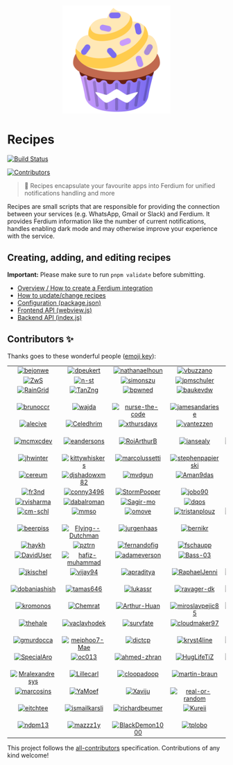 <p align="center">
    <a href="https://ferdium.org/services">
      <img src="./logo.svg" alt="" width="250"/>
    </a>
</p>

# Recipes

<a href="https://github.com/ferdium/ferdium-recipes/actions/workflows/builds.yml"><img alt="Build Status" src="https://github.com/ferdium/ferdium-recipes/actions/workflows/builds.yml/badge.svg?branch=main&event=push"></a>
<!-- ALL-CONTRIBUTORS-BADGE:START - Do not remove or modify this section -->
<a href='#contributors-'><img src='https://img.shields.io/badge/contributors-167-default.svg?logo=github' alt='Contributors'/></a>
<!-- ALL-CONTRIBUTORS-BADGE:END -->
<!-- TODO: Uncomment once we get funding sorted
<a href="#backers-via-opencollective"><img alt="Open Collective backers" src="https://img.shields.io/opencollective/backers/getferdi?logo=open-collective"></a>
-->

> 🍰 Recipes encapsulate your favourite apps into Ferdium for unified notifications handling and more

Recipes are small scripts that are responsible for providing the connection between your services (e.g. WhatsApp, Gmail or Slack) and Ferdium. It provides Ferdium information like the number of current notifications, handles enabling dark mode and may otherwise improve your experience with the service.

## Creating, adding, and editing recipes

**Important:** Please make sure to run `pnpm validate` before submitting.

* [Overview / How to create a Ferdium integration](docs/integration.md)
* [How to update/change recipes](docs/updating.md)
* [Configuration (package.json)](docs/configuration.md)
* [Frontend API (webview.js)](docs/frontend_api.md)
* [Backend API (index.js)](docs/backend_api.md)

## Contributors ✨

Thanks goes to these wonderful people ([emoji key](https://allcontributors.org/docs/en/emoji-key)):

<!-- ALL-CONTRIBUTORS-LIST:START - Do not remove or modify this section -->
<!-- prettier-ignore-start -->
<!-- markdownlint-disable -->
<table>
  <tbody>
    <tr>
      <td align="center" valign="top" width="14.28%"><a href='https://github.com/bejonwe' title='Jonathan Weber: code'><img src='https://avatars.githubusercontent.com/u/1766000?v=4' alt='bejonwe' style='width:100px;'/></a></td>
      <td align="center" valign="top" width="14.28%"><a href='https://gitlab.com/dpeukert' title='Daniel Peukert: code'><img src='https://avatars.githubusercontent.com/u/3451904?v=4' alt='dpeukert' style='width:100px;'/></a></td>
      <td align="center" valign="top" width="14.28%"><a href='http://www.nathanaelhoun.fr' title='Nathanaël Houn: code'><img src='https://avatars.githubusercontent.com/u/45119518?v=4' alt='nathanaelhoun' style='width:100px;'/></a></td>
      <td align="center" valign="top" width="14.28%"><a href='https://github.com/vbuzzano' title='Vincent Buzzano: code'><img src='https://avatars.githubusercontent.com/u/280143?v=4' alt='vbuzzano' style='width:100px;'/></a></td>
      <td align="center" valign="top" width="14.28%"><a href='http://azkware.net' title='Carlos Solís: code'><img src='https://avatars.githubusercontent.com/u/1644021?v=4' alt='csolisr' style='width:100px;'/></a></td>
      <td align="center" valign="top" width="14.28%"><a href='http://www.ruippeixotog.net' title='Rui Gonçalves: code'><img src='https://avatars.githubusercontent.com/u/613493?v=4' alt='ruippeixotog' style='width:100px;'/></a></td>
      <td align="center" valign="top" width="14.28%"><a href='https://github.com/deadmeu' title='deadmeu: code'><img src='https://avatars.githubusercontent.com/u/12111013?v=4' alt='deadmeu' style='width:100px;'/></a></td>
    </tr>
    <tr>
      <td align="center" valign="top" width="14.28%"><a href='https://github.com/ZwS' title='Anton Sudak: code'><img src='https://avatars.githubusercontent.com/u/2487205?v=4' alt='ZwS' style='width:100px;'/></a></td>
      <td align="center" valign="top" width="14.28%"><a href='https://voidptr.de' title='Nils Steinger: code'><img src='https://avatars.githubusercontent.com/u/2692085?v=4' alt='n-st' style='width:100px;'/></a></td>
      <td align="center" valign="top" width="14.28%"><a href='http://blog.simonszu.de' title='Simon Szustkowski: code, review'><img src='https://avatars.githubusercontent.com/u/700707?v=4' alt='simonszu' style='width:100px;'/></a></td>
      <td align="center" valign="top" width="14.28%"><a href='https://github.com/jpmschuler' title='jpmschuler: code'><img src='https://avatars.githubusercontent.com/u/12411176?v=4' alt='jpmschuler' style='width:100px;'/></a></td>
      <td align="center" valign="top" width="14.28%"><a href='http://panz3r.dev' title='Mattia Panzeri: code'><img src='https://avatars.githubusercontent.com/u/1754457?v=4' alt='panz3r' style='width:100px;'/></a></td>
      <td align="center" valign="top" width="14.28%"><a href='http://briankendall.net' title='Brian Kendall: code'><img src='https://avatars.githubusercontent.com/u/7917884?v=4' alt='briankendall' style='width:100px;'/></a></td>
      <td align="center" valign="top" width="14.28%"><a href='http://maxmd.xyz' title='Maxime Marty-Dessus: code'><img src='https://avatars.githubusercontent.com/u/25101871?v=4' alt='maximeMD' style='width:100px;'/></a></td>
    </tr>
    <tr>
      <td align="center" valign="top" width="14.28%"><a href='https://crtweb.ru/' title='Iaroslav: code'><img src='https://avatars.githubusercontent.com/u/5560310?v=4' alt='RainGrid' style='width:100px;'/></a></td>
      <td align="center" valign="top" width="14.28%"><a href='https://github.com/TanZng' title='Tania R. Zúñiga: code'><img src='https://avatars.githubusercontent.com/u/25267490?v=4' alt='TanZng' style='width:100px;'/></a></td>
      <td align="center" valign="top" width="14.28%"><a href='https://github.com/bpwned' title='Alex: code'><img src='https://avatars.githubusercontent.com/u/446744?v=4' alt='bpwned' style='width:100px;'/></a></td>
      <td align="center" valign="top" width="14.28%"><a href='https://github.com/baukevdw' title='Bauke van der Woude: code'><img src='https://avatars.githubusercontent.com/u/6784391?v=4' alt='baukevdw' style='width:100px;'/></a></td>
      <td align="center" valign="top" width="14.28%"><a href='https://github.com/pesader' title='pesader: code'><img src='https://avatars.githubusercontent.com/u/65264536?v=4' alt='pesader' style='width:100px;'/></a></td>
      <td align="center" valign="top" width="14.28%"><a href='https://github.com/tukiplus' title='tukiplus: code'><img src='https://avatars.githubusercontent.com/u/98679174?v=4' alt='tukiplus' style='width:100px;'/></a></td>
      <td align="center" valign="top" width="14.28%"><a href='https://www.linkedin.com/in/link2ravig/' title='Ravindra Gullapalli: code'><img src='https://avatars.githubusercontent.com/u/3313079?v=4' alt='ravindragullapalli' style='width:100px;'/></a></td>
    </tr>
    <tr>
      <td align="center" valign="top" width="14.28%"><a href='https://github.com/brunoccr' title='Bruno Rossetto: code'><img src='https://avatars.githubusercontent.com/u/5890352?v=4' alt='brunoccr' style='width:100px;'/></a></td>
      <td align="center" valign="top" width="14.28%"><a href='https://github.com/wajda' title='Alex Vayda: code'><img src='https://avatars.githubusercontent.com/u/795479?v=4' alt='wajda' style='width:100px;'/></a></td>
      <td align="center" valign="top" width="14.28%"><a href='https://github.com/nurse-the-code' title='Malachi Gruenhagen: code'><img src='https://avatars.githubusercontent.com/u/68450431?v=4' alt='nurse-the-code' style='width:100px;'/></a></td>
      <td align="center" valign="top" width="14.28%"><a href='https://github.com/jamesandariese' title='James Andariese: code'><img src='https://avatars.githubusercontent.com/u/2583421?v=4' alt='jamesandariese' style='width:100px;'/></a></td>
      <td align="center" valign="top" width="14.28%"><a href='http://linkedin.com/in/arun-woosaree' title='Arun Woosaree: code'><img src='https://avatars.githubusercontent.com/u/8227297?v=4' alt='Arunscape' style='width:100px;'/></a></td>
      <td align="center" valign="top" width="14.28%"><a href='https://github.com/Lawrence-ux' title='Carter Poe: review'><img src='https://avatars.githubusercontent.com/u/39221871?v=4' alt='Lawrence-ux' style='width:100px;'/></a></td>
      <td align="center" valign="top" width="14.28%"><a href='https://github.com/BramManuel' title='Bram Janssen: code'><img src='https://avatars.githubusercontent.com/u/27723033?v=4' alt='BramManuel' style='width:100px;'/></a></td>
    </tr>
    <tr>
      <td align="center" valign="top" width="14.28%"><a href='https://hiro-group.ronc.one' title='Alessandro Roncone: code'><img src='https://avatars.githubusercontent.com/u/4378663?v=4' alt='alecive' style='width:100px;'/></a></td>
      <td align="center" valign="top" width="14.28%"><a href='http://www.ielf.org' title='Celedhrim: code'><img src='https://avatars.githubusercontent.com/u/1573484?v=4' alt='Celedhrim' style='width:100px;'/></a></td>
      <td align="center" valign="top" width="14.28%"><a href='https://github.com/xthursdayx' title='thursday: infra'><img src='https://avatars.githubusercontent.com/u/18044308?v=4' alt='xthursdayx' style='width:100px;'/></a></td>
      <td align="center" valign="top" width="14.28%"><a href='https://vantezzen.io/' title='Bennett: code'><img src='https://avatars.githubusercontent.com/u/10333196?v=4' alt='vantezzen' style='width:100px;'/></a></td>
      <td align="center" valign="top" width="14.28%"><a href='https://github.com/vraravam' title='Vijay Aravamudhan: code'><img src='https://avatars.githubusercontent.com/u/69629?v=4' alt='vraravam' style='width:100px;'/></a></td>
      <td align="center" valign="top" width="14.28%"><a href='https://marussy.com/' title='Kristóf Marussy: code'><img src='https://avatars.githubusercontent.com/u/38888?v=4' alt='kris7t' style='width:100px;'/></a></td>
      <td align="center" valign="top" width="14.28%"><a href='https://github.com/oda-alexandre' title='Maitre_Oda: code'><img src='https://avatars.githubusercontent.com/u/43296168?v=4' alt='oda-alexandre' style='width:100px;'/></a></td>
    </tr>
    <tr>
      <td align="center" valign="top" width="14.28%"><a href='https://github.com/mcmxcdev' title='MCMXC: code, review'><img src='https://avatars.githubusercontent.com/u/16797721?v=4' alt='mcmxcdev' style='width:100px;'/></a></td>
      <td align="center" valign="top" width="14.28%"><a href='https://gaitenis.id.lv/' title='Edgars: code'><img src='https://avatars.githubusercontent.com/u/9976861?v=4' alt='eandersons' style='width:100px;'/></a></td>
      <td align="center" valign="top" width="14.28%"><a href='https://arthurbrugiere.fr/' title='Arthur Brugière: code'><img src='https://avatars.githubusercontent.com/u/16764085?v=4' alt='RoiArthurB' style='width:100px;'/></a></td>
      <td align="center" valign="top" width="14.28%"><a href='https://github.com/iansealy' title='Ian Sealy: code'><img src='https://avatars.githubusercontent.com/u/92045?v=4' alt='iansealy' style='width:100px;'/></a></td>
      <td align="center" valign="top" width="14.28%"><a href='https://github.com/sampathBlam' title='Sampath Kumar Krishnan: code'><img src='https://avatars.githubusercontent.com/u/17728976?v=4' alt='sampathBlam' style='width:100px;'/></a></td>
      <td align="center" valign="top" width="14.28%"><a href='https://tofran.com/' title='Francisco Marques: design'><img src='https://avatars.githubusercontent.com/u/5692603?v=4' alt='tofran' style='width:100px;'/></a></td>
      <td align="center" valign="top" width="14.28%"><a href='https://www.magitekai.com/' title='cybermoloch: code'><img src='https://avatars.githubusercontent.com/u/57740572?v=4' alt='cybermoloch' style='width:100px;'/></a></td>
    </tr>
    <tr>
      <td align="center" valign="top" width="14.28%"><a href='https://github.com/jhwinter' title='Jonathan Winter: code'><img src='https://avatars.githubusercontent.com/u/14960780?v=4' alt='jhwinter' style='width:100px;'/></a></td>
      <td align="center" valign="top" width="14.28%"><a href='https://kittywhiskers.eu/' title='Kittywhiskers Van Gogh: code'><img src='https://avatars.githubusercontent.com/u/63189531?v=4' alt='kittywhiskers' style='width:100px;'/></a></td>
      <td align="center" valign="top" width="14.28%"><a href='https://www.marcolussetti.com/' title='Marco Lussetti: code'><img src='https://avatars.githubusercontent.com/u/15794684?v=4' alt='marcolussetti' style='width:100px;'/></a></td>
      <td align="center" valign="top" width="14.28%"><a href='https://github.com/stephenpapierski' title='Stephen Papierski: code'><img src='https://avatars.githubusercontent.com/u/5900005?v=4' alt='stephenpapierski' style='width:100px;'/></a></td>
      <td align="center" valign="top" width="14.28%"><a href='https://github.com/halms' title='Daniel Halmschlager: design'><img src='https://avatars.githubusercontent.com/u/7513146?v=4' alt='halms' style='width:100px;'/></a></td>
      <td align="center" valign="top" width="14.28%"><a href='https://www.linkedin.com/in/gautamsi' title='Gautam Singh: code'><img src='https://avatars.githubusercontent.com/u/5769869?v=4' alt='gautamsi' style='width:100px;'/></a></td>
      <td align="center" valign="top" width="14.28%"><a href='https://github.com/Serubin' title='Solomon: code'><img src='https://avatars.githubusercontent.com/u/1234465?v=4' alt='Serubin' style='width:100px;'/></a></td>
    </tr>
    <tr>
      <td align="center" valign="top" width="14.28%"><a href='https://github.com/cereum' title='cereum: code'><img src='https://avatars.githubusercontent.com/u/49958069?v=4' alt='cereum' style='width:100px;'/></a></td>
      <td align="center" valign="top" width="14.28%"><a href='https://github.com/djshadowxm82' title='Alex Bloom: code'><img src='https://avatars.githubusercontent.com/u/10658965?v=4' alt='djshadowxm82' style='width:100px;'/></a></td>
      <td align="center" valign="top" width="14.28%"><a href='https://mvandergun.nl/' title='Mauro van der Gun: code'><img src='https://avatars.githubusercontent.com/u/51729581?v=4' alt='mvdgun' style='width:100px;'/></a></td>
      <td align="center" valign="top" width="14.28%"><a href='https://github.com/Aman9das' title='Aman9das: code'><img src='https://avatars.githubusercontent.com/u/39594914?v=4' alt='Aman9das' style='width:100px;'/></a></td>
      <td align="center" valign="top" width="14.28%"><a href='https://github.com/andrsussa' title='Andrés Ussa Caycedo: code'><img src='https://avatars.githubusercontent.com/u/1239353?v=4' alt='andrsussa' style='width:100px;'/></a></td>
      <td align="center" valign="top" width="14.28%"><a href='https://github.com/BilelJegham' title='Bilel Jegham: code'><img src='https://avatars.githubusercontent.com/u/20130405?v=4' alt='BilelJegham' style='width:100px;'/></a></td>
      <td align="center" valign="top" width="14.28%"><a href='https://bo.ro/' title='Boro Vukovic: code'><img src='https://avatars.githubusercontent.com/u/5162876?v=4' alt='TheBoroer' style='width:100px;'/></a></td>
    </tr>
    <tr>
      <td align="center" valign="top" width="14.28%"><a href='http://www.fr3nd.net/' title='Carles Amigó: code'><img src='https://avatars.githubusercontent.com/u/493065?v=4' alt='fr3nd' style='width:100px;'/></a></td>
      <td align="center" valign="top" width="14.28%"><a href='https://github.com/conny3496' title='Cornelius: code'><img src='https://avatars.githubusercontent.com/u/70640137?v=4' alt='conny3496' style='width:100px;'/></a></td>
      <td align="center" valign="top" width="14.28%"><a href='http://www.stormpoopersmith.com/' title='Daniel Smith: code'><img src='https://avatars.githubusercontent.com/u/1657182?v=4' alt='StormPooper' style='width:100px;'/></a></td>
      <td align="center" valign="top" width="14.28%"><a href='https://github.com/jobo90' title='Joel: design'><img src='https://avatars.githubusercontent.com/u/34029589?v=4' alt='jobo90' style='width:100px;'/></a></td>
      <td align="center" valign="top" width="14.28%"><a href='https://github.com/kevinpapst' title='Kevin Papst: code'><img src='https://avatars.githubusercontent.com/u/533162?v=4' alt='kevinpapst' style='width:100px;'/></a></td>
      <td align="center" valign="top" width="14.28%"><a href='https://kemenaran.winosx.com/' title='Pierre de La Morinerie: code'><img src='https://avatars.githubusercontent.com/u/179923?v=4' alt='kemenaran' style='width:100px;'/></a></td>
      <td align="center" valign="top" width="14.28%"><a href='https://prasanna.dev/' title='Prasanna: code'><img src='https://avatars.githubusercontent.com/u/380340?v=4' alt='prasann' style='width:100px;'/></a></td>
    </tr>
    <tr>
      <td align="center" valign="top" width="14.28%"><a href='https://github.com/rvisharma' title='Ravi Sharma: code'><img src='https://avatars.githubusercontent.com/u/5556114?v=4' alt='rvisharma' style='width:100px;'/></a></td>
      <td align="center" valign="top" width="14.28%"><a href='https://github.com/dabalroman' title='Roman Dąbal: code'><img src='https://avatars.githubusercontent.com/u/13556759?v=4' alt='dabalroman' style='width:100px;'/></a></td>
      <td align="center" valign="top" width="14.28%"><a href='https://github.com/Sagir-mo' title='Sagir Mo: code'><img src='https://avatars.githubusercontent.com/u/78988840?v=4' alt='Sagir-mo' style='width:100px;'/></a></td>
      <td align="center" valign="top" width="14.28%"><a href='https://github.com/dqos' title='Tamer: design, code'><img src='https://avatars.githubusercontent.com/u/8611981?v=4' alt='dqos' style='width:100px;'/></a></td>
      <td align="center" valign="top" width="14.28%"><a href='https://github.com/n-xlkt' title='aj: code'><img src='https://avatars.githubusercontent.com/u/1295659?v=4' alt='n-xlkt' style='width:100px;'/></a></td>
      <td align="center" valign="top" width="14.28%"><a href='https://github.com/beppe9000' title='beppe9000: code'><img src='https://avatars.githubusercontent.com/u/6625123?v=4' alt='beppe9000' style='width:100px;'/></a></td>
      <td align="center" valign="top" width="14.28%"><a href='http://blog.geekitude.be/' title='bidouilles: code'><img src='https://avatars.githubusercontent.com/u/1132382?v=4' alt='bidouilles' style='width:100px;'/></a></td>
    </tr>
    <tr>
      <td align="center" valign="top" width="14.28%"><a href='https://github.com/cm-schl' title='cm-schl: code'><img src='https://avatars.githubusercontent.com/u/63400209?v=4' alt='cm-schl' style='width:100px;'/></a></td>
      <td align="center" valign="top" width="14.28%"><a href='https://github.com/mmso' title='mmso: code'><img src='https://avatars.githubusercontent.com/u/352607?v=4' alt='mmso' style='width:100px;'/></a></td>
      <td align="center" valign="top" width="14.28%"><a href='https://github.com/omove' title='omove: code'><img src='https://avatars.githubusercontent.com/u/61330514?v=4' alt='omove' style='width:100px;'/></a></td>
      <td align="center" valign="top" width="14.28%"><a href='https://github.com/tristanplouz' title='tristanplouz: code'><img src='https://avatars.githubusercontent.com/u/6893466?v=4' alt='tristanplouz' style='width:100px;'/></a></td>
      <td align="center" valign="top" width="14.28%"><a href='https://mydarkstar.net' title='mydarkstar: review, code'><img src='https://avatars.githubusercontent.com/u/17343993?v=4' alt='mydarkstar' style='width:100px;'/></a></td>
      <td align="center" valign="top" width="14.28%"><a href='https://github.com/Karrq' title='Karrq: code'><img src='https://avatars.githubusercontent.com/u/3997923?v=4' alt='Karrq' style='width:100px;'/></a></td>
      <td align="center" valign="top" width="14.28%"><a href='https://github.com/ferrazpedro' title='Pedro Ferraz: code'><img src='https://avatars.githubusercontent.com/u/37643357?v=4' alt='ferrazpedro' style='width:100px;'/></a></td>
    </tr>
    <tr>
      <td align="center" valign="top" width="14.28%"><a href='https://copypastas.beerpsi.me' title='beerpsi: code'><img src='https://avatars.githubusercontent.com/u/92439990?v=4' alt='beerpiss' style='width:100px;'/></a></td>
      <td align="center" valign="top" width="14.28%"><a href='https://github.com/Flying--Dutchman' title='Flying--Dutchman: code'><img src='https://avatars.githubusercontent.com/u/9158539?v=4' alt='Flying--Dutchman' style='width:100px;'/></a></td>
      <td align="center" valign="top" width="14.28%"><a href='http://gitlab.lakedrops.com' title='Jürgen Haas: code'><img src='https://avatars.githubusercontent.com/u/1475675?v=4' alt='jurgenhaas' style='width:100px;'/></a></td>
      <td align="center" valign="top" width="14.28%"><a href='http://bernhard.kralofsky.com' title='Bernhard: code'><img src='https://avatars.githubusercontent.com/u/6146026?v=4' alt='bernikr' style='width:100px;'/></a></td>
      <td align="center" valign="top" width="14.28%"><a href='https://hello.guillaume.engineer/' title='Guillaume Assier: code'><img src='https://avatars.githubusercontent.com/u/18405490?v=4' alt='Sykursen' style='width:100px;'/></a></td>
      <td align="center" valign="top" width="14.28%"><a href='https://github.com/Latschenharry' title='Latschenharry: code'><img src='https://avatars.githubusercontent.com/u/12736979?v=4' alt='Latschenharry' style='width:100px;'/></a></td>
      <td align="center" valign="top" width="14.28%"><a href='https://posix.dev.br' title='Daniel Souza: code'><img src='https://avatars.githubusercontent.com/u/13279154?v=4' alt='danisztls' style='width:100px;'/></a></td>
    </tr>
    <tr>
      <td align="center" valign="top" width="14.28%"><a href='http://haykh.github.io' title='hayk: code'><img src='https://avatars.githubusercontent.com/u/7251306?v=4' alt='haykh' style='width:100px;'/></a></td>
      <td align="center" valign="top" width="14.28%"><a href='http://pztrn.name/' title='Stanislav N.: code'><img src='https://avatars.githubusercontent.com/u/869402?v=4' alt='pztrn' style='width:100px;'/></a></td>
      <td align="center" valign="top" width="14.28%"><a href='https://github.com/fernandofig' title='Fernando Figueiredo: code'><img src='https://avatars.githubusercontent.com/u/1110864?v=4' alt='fernandofig' style='width:100px;'/></a></td>
      <td align="center" valign="top" width="14.28%"><a href='https://fschaupp.me' title='fschaupp: code'><img src='https://avatars.githubusercontent.com/u/26521758?v=4' alt='fschaupp' style='width:100px;'/></a></td>
      <td align="center" valign="top" width="14.28%"><a href='https://www.bouma.tech' title='Anne Douwe Bouma: code'><img src='https://avatars.githubusercontent.com/u/6921250?v=4' alt='anned20' style='width:100px;'/></a></td>
      <td align="center" valign="top" width="14.28%"><a href='https://kishaningithub.github.io/' title='Kishan B: code'><img src='https://avatars.githubusercontent.com/u/763760?v=4' alt='kishaningithub' style='width:100px;'/></a></td>
      <td align="center" valign="top" width="14.28%"><a href='https://github.com/langdon' title='langdon: doc, code'><img src='https://avatars.githubusercontent.com/u/1832177?v=4' alt='langdon' style='width:100px;'/></a></td>
    </tr>
    <tr>
      <td align="center" valign="top" width="14.28%"><a href='https://www.linkedin.com/in/davidengenheiro/?locale=en_US' title='David Kennedy Souza Araújo: code'><img src='https://avatars.githubusercontent.com/u/6628028?v=4' alt='DavidUser' style='width:100px;'/></a></td>
      <td align="center" valign="top" width="14.28%"><a href='https://github.com/hafiz-muhammad' title='Abdul Hafiz Muhammad: code'><img src='https://avatars.githubusercontent.com/u/109435420?v=4' alt='hafiz-muhammad' style='width:100px;'/></a></td>
      <td align="center" valign="top" width="14.28%"><a href='https://github.com/adameverson' title='Adam Everson Souza Araújo: code'><img src='https://avatars.githubusercontent.com/u/24993219?v=4' alt='adameverson' style='width:100px;'/></a></td>
      <td align="center" valign="top" width="14.28%"><a href='http://miokimia.com' title='Edmundo Sanchez: code'><img src='https://avatars.githubusercontent.com/u/10700343?v=4' alt='Bass-03' style='width:100px;'/></a></td>
      <td align="center" valign="top" width="14.28%"><a href='https://blog.userctl.xyz/' title='JP Roemer: code'><img src='https://avatars.githubusercontent.com/u/2822534?v=4' alt='0rax' style='width:100px;'/></a></td>
      <td align="center" valign="top" width="14.28%"><a href='https://xgqt.gitlab.io' title='Maciej Barć: code'><img src='https://avatars.githubusercontent.com/u/47485207?v=4' alt='xgqt' style='width:100px;'/></a></td>
      <td align="center" valign="top" width="14.28%"><a href='http://calvinyoung.org' title='Calvin Young: code'><img src='https://avatars.githubusercontent.com/u/1173768?v=4' alt='calvinwyoung' style='width:100px;'/></a></td>
    </tr>
    <tr>
      <td align="center" valign="top" width="14.28%"><a href='http://www.datlicht.de' title='Jan Kischel: code'><img src='https://avatars.githubusercontent.com/u/11940089?v=4' alt='jkischel' style='width:100px;'/></a></td>
      <td align="center" valign="top" width="14.28%"><a href='https://github.com/vijay94' title='vijay sundharapandiyan: code'><img src='https://avatars.githubusercontent.com/u/8709375?v=4' alt='vijay94' style='width:100px;'/></a></td>
      <td align="center" valign="top" width="14.28%"><a href='https://devmuslim.id' title='Adinda Praditya: code'><img src='https://avatars.githubusercontent.com/u/70412?v=4' alt='apraditya' style='width:100px;'/></a></td>
      <td align="center" valign="top" width="14.28%"><a href='https://rjenni.ch' title='Raphael Jenni: code'><img src='https://avatars.githubusercontent.com/u/14369284?v=4' alt='RaphaelJenni' style='width:100px;'/></a></td>
      <td align="center" valign="top" width="14.28%"><a href='https://www.choroman.ski' title='Brian Choromanski: code'><img src='https://avatars.githubusercontent.com/u/3665694?v=4' alt='Choromanski' style='width:100px;'/></a></td>
      <td align="center" valign="top" width="14.28%"><a href='https://github.com/chappy84' title='Tom Chapman: code'><img src='https://avatars.githubusercontent.com/u/912440?v=4' alt='chappy84' style='width:100px;'/></a></td>
      <td align="center" valign="top" width="14.28%"><a href='https://github.com/matchcom-cahors' title='matchcom-cahors: code'><img src='https://avatars.githubusercontent.com/u/113764421?v=4' alt='matchcom-cahors' style='width:100px;'/></a></td>
    </tr>
    <tr>
      <td align="center" valign="top" width="14.28%"><a href='https://github.com/dobaniashish' title='Ashish Dobani: code'><img src='https://avatars.githubusercontent.com/u/20734580?v=4' alt='dobaniashish' style='width:100px;'/></a></td>
      <td align="center" valign="top" width="14.28%"><a href='https://github.com/tamas646' title='tamas646: code'><img src='https://avatars.githubusercontent.com/u/37243375?v=4' alt='tamas646' style='width:100px;'/></a></td>
      <td align="center" valign="top" width="14.28%"><a href='https://github.com/lukassr' title='Lukas Svicarovic: code'><img src='https://avatars.githubusercontent.com/u/10482758?v=4' alt='lukassr' style='width:100px;'/></a></td>
      <td align="center" valign="top" width="14.28%"><a href='https://github.com/ravager-dk' title='Martin Nygaard Jensen: code'><img src='https://avatars.githubusercontent.com/u/69148218?v=4' alt='ravager-dk' style='width:100px;'/></a></td>
      <td align="center" valign="top" width="14.28%"><a href='https://github.com/emdfonseca' title='Emanuel Fonseca: code'><img src='https://avatars.githubusercontent.com/u/12010090?v=4' alt='emdfonseca' style='width:100px;'/></a></td>
      <td align="center" valign="top" width="14.28%"><a href='http://victorbnl.github.io' title='Victor B.: code'><img src='https://avatars.githubusercontent.com/u/39555268?v=4' alt='victorbnl' style='width:100px;'/></a></td>
      <td align="center" valign="top" width="14.28%"><a href='https://github.com/magnouvean' title='magnouvean: code'><img src='https://avatars.githubusercontent.com/u/85435692?v=4' alt='magnouvean' style='width:100px;'/></a></td>
    </tr>
    <tr>
      <td align="center" valign="top" width="14.28%"><a href='https://github.com/kromonos' title='Kromonos: code'><img src='https://avatars.githubusercontent.com/u/1553902?v=4' alt='kromonos' style='width:100px;'/></a></td>
      <td align="center" valign="top" width="14.28%"><a href='https://github.com/Chemrat' title='Valerii Malov: code'><img src='https://avatars.githubusercontent.com/u/2371572?v=4' alt='Chemrat' style='width:100px;'/></a></td>
      <td align="center" valign="top" width="14.28%"><a href='https://github.com/Arthur-Huan' title='Arthur H: code'><img src='https://avatars.githubusercontent.com/u/106561822?v=4' alt='Arthur-Huan' style='width:100px;'/></a></td>
      <td align="center" valign="top" width="14.28%"><a href='https://www.linkedin.com/in/miroslav-pejic-976a07101/' title='Miroslav Pejic: code'><img src='https://avatars.githubusercontent.com/u/70838434?v=4' alt='miroslavpejic85' style='width:100px;'/></a></td>
      <td align="center" valign="top" width="14.28%"><a href='https://jalil-salame.github.io' title='Jalil Salamé: code'><img src='https://avatars.githubusercontent.com/u/60845989?v=4' alt='jalil-salame' style='width:100px;'/></a></td>
      <td align="center" valign="top" width="14.28%"><a href='https://github.com/mindcombatant' title='mindcombatant: code'><img src='https://avatars.githubusercontent.com/u/9550058?v=4' alt='mindcombatant' style='width:100px;'/></a></td>
      <td align="center" valign="top" width="14.28%"><a href='https://area-thinking.net' title='S Wulf: code'><img src='https://avatars.githubusercontent.com/u/656360?v=4' alt='DustRaven' style='width:100px;'/></a></td>
    </tr>
    <tr>
      <td align="center" valign="top" width="14.28%"><a href='http://jhale.dev' title='Joseph Hale: code'><img src='https://avatars.githubusercontent.com/u/47901316?v=4' alt='thehale' style='width:100px;'/></a></td>
      <td align="center" valign="top" width="14.28%"><a href='https://github.com/vaclavhodek' title='vaclavhodek: code'><img src='https://avatars.githubusercontent.com/u/15908007?v=4' alt='vaclavhodek' style='width:100px;'/></a></td>
      <td align="center" valign="top" width="14.28%"><a href='https://github.com/survfate' title='survfate: code'><img src='https://avatars.githubusercontent.com/u/10634948?v=4' alt='survfate' style='width:100px;'/></a></td>
      <td align="center" valign="top" width="14.28%"><a href='https://dennis-heinri.ch' title='Dennis Heinrich: code'><img src='https://avatars.githubusercontent.com/u/4189795?v=4' alt='cloudmaker97' style='width:100px;'/></a></td>
      <td align="center" valign="top" width="14.28%"><a href='https://github.com/bradreeve' title='bradreeve: code'><img src='https://avatars.githubusercontent.com/u/5202911?v=4' alt='bradreeve' style='width:100px;'/></a></td>
      <td align="center" valign="top" width="14.28%"><a href='https://github.com/CiteopehtEripmav' title='Citeopeht Eripmav: code'><img src='https://avatars.githubusercontent.com/u/93918529?v=4' alt='CiteopehtEripmav' style='width:100px;'/></a></td>
      <td align="center" valign="top" width="14.28%"><a href='https://github.com/iconeb' title='iconeb: code'><img src='https://avatars.githubusercontent.com/u/5909391?v=4' alt='iconeb' style='width:100px;'/></a></td>
    </tr>
    <tr>
      <td align="center" valign="top" width="14.28%"><a href='http://linuxdojo.com' title='George Murdocca: code'><img src='https://avatars.githubusercontent.com/u/3752765?v=4' alt='gmurdocca' style='width:100px;'/></a></td>
      <td align="center" valign="top" width="14.28%"><a href='https://github.com/meiphoo7-Mae' title='meiphoo7-Mae: code'><img src='https://avatars.githubusercontent.com/u/95827976?v=4' alt='meiphoo7-Mae' style='width:100px;'/></a></td>
      <td align="center" valign="top" width="14.28%"><a href='https://dictcp.men' title='Dick Tang: code'><img src='https://avatars.githubusercontent.com/u/1752436?v=4' alt='dictcp' style='width:100px;'/></a></td>
      <td align="center" valign="top" width="14.28%"><a href='https://github.com/kryst4line' title='kryst4line: code'><img src='https://avatars.githubusercontent.com/u/145540037?v=4' alt='kryst4line' style='width:100px;'/></a></td>
      <td align="center" valign="top" width="14.28%"><a href='https://www.geekytidbits.com' title='Brady Holt: code'><img src='https://avatars.githubusercontent.com/u/759811?v=4' alt='bradymholt' style='width:100px;'/></a></td>
      <td align="center" valign="top" width="14.28%"><a href='https://github.com/nikolaykhodov' title='Nikolay Khodov: code'><img src='https://avatars.githubusercontent.com/u/101510?v=4' alt='nikolaykhodov' style='width:100px;'/></a></td>
      <td align="center" valign="top" width="14.28%"><a href='https://github.com/daudfatihah' title='daudfatihah: code'><img src='https://avatars.githubusercontent.com/u/15126928?v=4' alt='daudfatihah' style='width:100px;'/></a></td>
    </tr>
    <tr>
      <td align="center" valign="top" width="14.28%"><a href='https://github.com/SpecialAro' title='André Oliveira: code, infra'><img src='https://avatars.githubusercontent.com/u/37463445?v=4' alt='SpecialAro' style='width:100px;'/></a></td>
      <td align="center" valign="top" width="14.28%"><a href='https://github.com/oc013' title='oc013: code'><img src='https://avatars.githubusercontent.com/u/101832295?v=4' alt='oc013' style='width:100px;'/></a></td>
      <td align="center" valign="top" width="14.28%"><a href='https://github.com/ahmed-zhran' title='ahmed-zhran: code'><img src='https://avatars.githubusercontent.com/u/29282428?v=4' alt='ahmed-zhran' style='width:100px;'/></a></td>
      <td align="center" valign="top" width="14.28%"><a href='https://linktr.ee/tiz_huglife' title='Trent McPheron: code'><img src='https://avatars.githubusercontent.com/u/4130673?v=4' alt='HugLifeTiZ' style='width:100px;'/></a></td>
      <td align="center" valign="top" width="14.28%"><a href='https://github.com/lincolnthalles' title='Lincoln Nogueira: code'><img src='https://avatars.githubusercontent.com/u/7476810?v=4' alt='lincolnthalles' style='width:100px;'/></a></td>
      <td align="center" valign="top" width="14.28%"><a href='http://pleskot.net' title='Arnost Pleskot: code'><img src='https://avatars.githubusercontent.com/u/7094061?v=4' alt='arnostpleskot' style='width:100px;'/></a></td>
      <td align="center" valign="top" width="14.28%"><a href='https://github.com/Cknight70' title='Cknight70: code'><img src='https://avatars.githubusercontent.com/u/28763729?v=4' alt='Cknight70' style='width:100px;'/></a></td>
    </tr>
    <tr>
      <td align="center" valign="top" width="14.28%"><a href='https://github.com/Mralexandresys' title='Alexandre: infra'><img src='https://avatars.githubusercontent.com/u/32882826?v=4' alt='Mralexandresys' style='width:100px;'/></a></td>
      <td align="center" valign="top" width="14.28%"><a href='https://lillecarl.com' title='Ujp8LfXBJ6wCPR: code'><img src='https://avatars.githubusercontent.com/u/207073?v=4' alt='Lillecarl' style='width:100px;'/></a></td>
      <td align="center" valign="top" width="14.28%"><a href='http://claytonbelcher.com' title='Clayton: code'><img src='https://avatars.githubusercontent.com/u/1791012?v=4' alt='cloopadoop' style='width:100px;'/></a></td>
      <td align="center" valign="top" width="14.28%"><a href='https://martin-braun.net/' title='Martin Braun: code'><img src='https://avatars.githubusercontent.com/u/24259245?v=4' alt='martin-braun' style='width:100px;'/></a></td>
      <td align="center" valign="top" width="14.28%"><a href='https://github.com/czukowski' title='Korney Czukowski: code'><img src='https://avatars.githubusercontent.com/u/186792?v=4' alt='czukowski' style='width:100px;'/></a></td>
      <td align="center" valign="top" width="14.28%"><a href='https://github.com/pwsimon' title='Peter Simon: code'><img src='https://avatars.githubusercontent.com/u/7318288?v=4' alt='pwsimon' style='width:100px;'/></a></td>
      <td align="center" valign="top" width="14.28%"><a href='https://github.com/Serene-Arc' title='Serene : code'><img src='https://avatars.githubusercontent.com/u/33189705?v=4' alt='Serene-Arc' style='width:100px;'/></a></td>
    </tr>
    <tr>
      <td align="center" valign="top" width="14.28%"><a href='https://github.com/marcosins' title='Marco: code'><img src='https://avatars.githubusercontent.com/u/14003389?v=4' alt='marcosins' style='width:100px;'/></a></td>
      <td align="center" valign="top" width="14.28%"><a href='https://github.com/YaMoef' title='Brent Claessens: code'><img src='https://avatars.githubusercontent.com/u/34712836?v=4' alt='YaMoef' style='width:100px;'/></a></td>
      <td align="center" valign="top" width="14.28%"><a href='https://github.com/Xaviju' title='Xaviju: code'><img src='https://avatars.githubusercontent.com/u/1343702?v=4' alt='Xaviju' style='width:100px;'/></a></td>
      <td align="center" valign="top" width="14.28%"><a href='https://github.com/real-or-random' title='Tim Ruffing: code'><img src='https://avatars.githubusercontent.com/u/1071625?v=4' alt='real-or-random' style='width:100px;'/></a></td>
      <td align="center" valign="top" width="14.28%"><a href='https://sulthankarimov.my.id' title='sulthankarimov: code'><img src='https://avatars.githubusercontent.com/u/5676876?v=4' alt='sakarimov' style='width:100px;'/></a></td>
      <td align="center" valign="top" width="14.28%"><a href='https://github.com/Shampra' title='Shampra: code'><img src='https://avatars.githubusercontent.com/u/16141040?v=4' alt='Shampra' style='width:100px;'/></a></td>
      <td align="center" valign="top" width="14.28%"><a href='http://xmha97.github.io' title='Muhammadhussein Ammari: code'><img src='https://avatars.githubusercontent.com/u/23485114?v=4' alt='xmha97' style='width:100px;'/></a></td>
    </tr>
    <tr>
      <td align="center" valign="top" width="14.28%"><a href='http://herculino.com' title='Herculino Trotta: code'><img src='https://avatars.githubusercontent.com/u/10510126?v=4' alt='eitchtee' style='width:100px;'/></a></td>
      <td align="center" valign="top" width="14.28%"><a href='https://ismail.karsli.net/' title='İsmail Karslı: code'><img src='https://avatars.githubusercontent.com/u/17887754?v=4' alt='ismailkarsli' style='width:100px;'/></a></td>
      <td align="center" valign="top" width="14.28%"><a href='https://github.com/richardbeumer' title='Richard Beumer: code'><img src='https://avatars.githubusercontent.com/u/48837088?v=4' alt='richardbeumer' style='width:100px;'/></a></td>
      <td align="center" valign="top" width="14.28%"><a href='https://github.com/Kureii' title='Tomas Adamek: code'><img src='https://avatars.githubusercontent.com/u/50672285?v=4' alt='Kureii' style='width:100px;'/></a></td>
      <td align="center" valign="top" width="14.28%"><a href='https://github.com/marrws' title='Marco Reyes R: code'><img src='https://avatars.githubusercontent.com/u/97241205?v=4' alt='marrws' style='width:100px;'/></a></td>
      <td align="center" valign="top" width="14.28%"><a href='https://github.com/mdSlash' title='Haitham Mohamed: code'><img src='https://avatars.githubusercontent.com/u/128622475?v=4' alt='mdSlash' style='width:100px;'/></a></td>
      <td align="center" valign="top" width="14.28%"><a href='https://github.com/stephane-oslo' title='stephane-oslo: code'><img src='https://avatars.githubusercontent.com/u/87529262?v=4' alt='stephane-oslo' style='width:100px;'/></a></td>
    </tr>
    <tr>
      <td align="center" valign="top" width="14.28%"><a href='http://ch-naseem.com' title='Naz: code'><img src='https://avatars.githubusercontent.com/u/123460560?v=4' alt='ndpm13' style='width:100px;'/></a></td>
      <td align="center" valign="top" width="14.28%"><a href='https://github.com/mazzz1y' title='Dmitry R.: code'><img src='https://avatars.githubusercontent.com/u/17034108?v=4' alt='mazzz1y' style='width:100px;'/></a></td>
      <td align="center" valign="top" width="14.28%"><a href='https://github.com/BlackDemon1000' title='Christoph : code'><img src='https://avatars.githubusercontent.com/u/100367685?v=4' alt='BlackDemon1000' style='width:100px;'/></a></td>
      <td align="center" valign="top" width="14.28%"><a href='https://github.com/tplobo' title='Tiago: code'><img src='https://avatars.githubusercontent.com/u/40567154?v=4' alt='tplobo' style='width:100px;'/></a></td>
      <td align="center" valign="top" width="14.28%"><a href='http://loic.dautry.fr' title='Lauloque: code'><img src='https://avatars.githubusercontent.com/u/16049822?v=4' alt='L0Lock' style='width:100px;'/></a></td>
      <td align="center" valign="top" width="14.28%"><a href='https://github.com/raeffs' title='Raphael Fleischlin: code'><img src='https://avatars.githubusercontent.com/u/1065834?v=4' alt='raeffs' style='width:100px;'/></a></td>
    </tr>
  </tbody>
</table>

<!-- markdownlint-restore -->
<!-- prettier-ignore-end -->

<!-- ALL-CONTRIBUTORS-LIST:END -->

This project follows the [all-contributors](https://github.com/all-contributors/all-contributors) specification. Contributions of any kind welcome!
